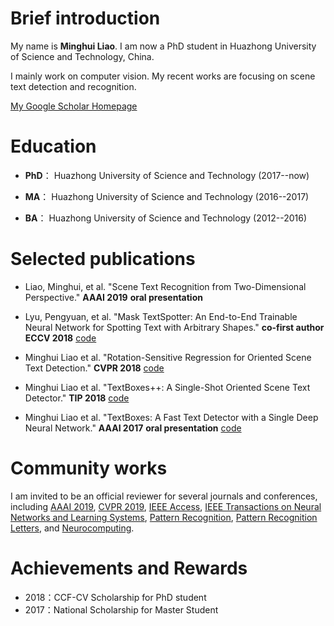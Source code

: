 # Brief introduction
My name is **Minghui Liao**. I am now a PhD student in Huazhong University of Science and Technology, China. 

I mainly work on computer vision. My recent works are focusing on scene text detection and recognition.

[My Google Scholar Homepage](https://scholar.google.com/citations?user=a4uTLbMAAAAJ&hl=en) 

# Education

- **PhD**： Huazhong University of Science and Technology (2017--now)    

- **MA**： Huazhong University of Science and Technology (2016--2017)    

- **BA**： Huazhong University of Science and Technology (2012--2016)

# Selected publications
- Liao, Minghui, et al. "Scene Text Recognition from Two-Dimensional Perspective." **AAAI 2019** **oral presentation**

- Lyu, Pengyuan, et al. "Mask TextSpotter: An End-to-End Trainable Neural Network for Spotting Text with Arbitrary Shapes." **co-first author** **ECCV 2018** [code](https://github.com/lvpengyuan/masktextspotter.caffe2)

- Minghui Liao et al. "Rotation-Sensitive Regression for Oriented Scene Text Detection." **CVPR 2018** [code](https://github.com/MhLiao/RRD)

- Minghui Liao et al. "TextBoxes++: A Single-Shot Oriented Scene Text Detector." **TIP 2018** [code](https://github.com/MhLiao/TextBoxes_plusplus)

- Minghui Liao et al. "TextBoxes: A Fast Text Detector with a Single Deep Neural Network." **AAAI 2017** **oral presentation** [code](https://github.com/MhLiao/TextBoxes)

# Community works

I am invited to be an official reviewer for several journals and conferences, including [AAAI 2019](https://aaai.org/Conferences/AAAI-19/), [CVPR 2019](http://cvpr2019.thecvf.com/), [IEEE Access](https://mc.manuscriptcentral.com/ieee-access), [IEEE Transactions on Neural Networks and Learning Systems](https://cis.ieee.org/ieee-transactions-on-neural-networks-and-learning-systems.html), [Pattern Recognition](https://www.journals.elsevier.com/pattern-recognition), [Pattern Recognition Letters](https://www.journals.elsevier.com/pattern-recognition-letters), and [Neurocomputing](https://www.journals.elsevier.com/neurocomputing).

# Achievements and Rewards
- 2018：CCF-CV Scholarship for PhD student 
- 2017：National Scholarship for Master Student
